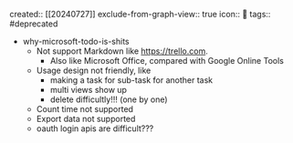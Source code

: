 created:: [[20240727]]
exclude-from-graph-view:: true
icon:: 📄
tags:: #deprecated

- why-microsoft-todo-is-shits
  - Not support Markdown like https://trello.com.
    - Also like Microsoft Office, compared with Google Online Tools
  - Usage design not friendly, like
    - making a task for sub-task for another task
    - multi views show up
    - delete difficultly!!! (one by one)
  - Count time not supported
  - Export data not supported
  - oauth login apis are difficult???
